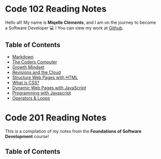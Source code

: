# Code 102 Reading Notes

Hello all! My name is **Miqelle Clements**, and I am on the journey to become a Software Developer 💻 ! You can view my work at [Github](https://github.com/miqelle).

## Table of Contents

* [Markdown](https://miqelle.github.io/reading-notes/learning-markdown)
* [The Coders Computer](https://miqelle.github.io/reading-notes/the-coders-computer)
* [Growth Mindset](https://miqelle.github.io/reading-notes/growth-mindset)
* [Revisions and the Cloud](https://miqelle.github.io/reading-notes/revisions-and-the-cloud)
* [Structure Web Pages with HTML](https://miqelle.github.io/reading-notes/structure-web-pages-with-HTML)
* [What is CSS?](https://miqelle.github.io/reading-notes/What-is-CSS)
* [Dynamic Web Pages with JavaScript](https://miqelle.github.io/reading-notes/javascript-notes)
* [Programming with Javascript](https://miqelle.github.io/reading-notes/programming-with-javascript)
* [Operators & Loops](https://miqelle.github.io/reading-notes/operators-and-loops)

# Code 201 Reading Notes

This is a compilation of my notes from the **Foundations of Software Development** course!

## Table of Contents
